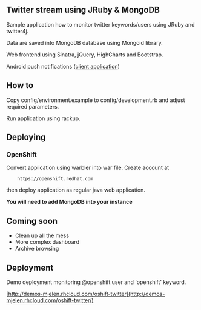 ## Twitter stream using JRuby & MongoDB

Sample application how to monitor twitter keywords/users using JRuby and twitter4j.

Data are saved into MongoDB database using Mongoid library.

Web frontend using Sinatra, jQuery, HighCharts and Bootstrap.

Android push notifications ([client application](https://github.com/marekjelen/twitter-jruby-android))

## How to

Copy config/environment.example to config/development.rb and adjust required parameters.

Run application using rackup.

## Deploying

### OpenShift

Convert application using warbler into war file. Create account at

        https://openshift.redhat.com

then deploy application as regular java web application.

**You will need to add MongoDB into your instance**

## Coming soon

* Clean up all the mess
* More complex dashboard
* Archive browsing

## Deployment

Demo deployment monitoring @openshift user and 'openshift' keyword.

[http://demos-mjelen.rhcloud.com/oshift-twitter](http://demos-mjelen.rhcloud.com/oshift-twitter/)